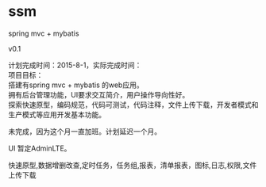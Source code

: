 # ssm
spring mvc + mybatis <br />
<p>
v0.1
    <p>
    计划完成时间：2015-8-1，实际完成时间：<br />
    项目目标：<br />
    搭建有spring mvc + mybatis 的web应用。<br />
    拥有后台管理功能，UI要求交互简介，用户操作导向性好。<br />
    探索快速原型，编码规范，代码可测试，代码注释，文件上传下载，开发者模式和生产模式等应用开发基本功能。
    </p>
    <p>
    未完成，因为这个月一直加班。计划延迟一个月。
    </p>
    UI 暂定AdminLTE。
	</p>
	快速原型,数据增删改查,定时任务，任务组,报表，清单报表，图标,日志,权限,文件上传下载
</p>
